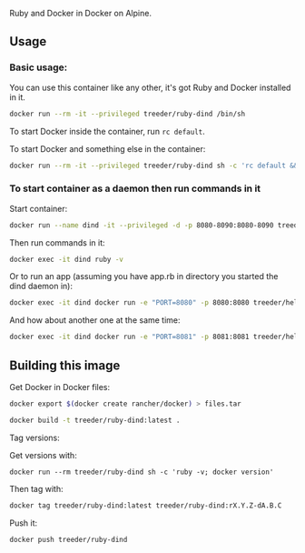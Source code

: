 Ruby and Docker in Docker on Alpine.

## Usage

### Basic usage:

You can use this container like any other, it's got Ruby and Docker installed in it.

```sh
docker run --rm -it --privileged treeder/ruby-dind /bin/sh
```

To start Docker inside the container, run `rc default`.

To start Docker and something else in the container:

```sh
docker run --rm -it --privileged treeder/ruby-dind sh -c 'rc default && /bin/sh'
```


### To start container as a daemon then run commands in it

Start container:

```sh
docker run --name dind -it --privileged -d -p 8080-8090:8080-8090 treeder/ruby-dind
```

Then run commands in it:

```sh
docker exec -it dind ruby -v
```

Or to run an app (assuming you have app.rb in directory you started the dind daemon in):

```sh
docker exec -it dind docker run -e "PORT=8080" -p 8080:8080 treeder/hello-sinatra
```

And how about another one at the same time:

```sh
docker exec -it dind docker run -e "PORT=8081" -p 8081:8081 treeder/hello-sinatra
```

## Building this image

Get Docker in Docker files:

```sh
docker export $(docker create rancher/docker) > files.tar
```

```sh
docker build -t treeder/ruby-dind:latest .
```

Tag versions:

Get versions with:

```
docker run --rm treeder/ruby-dind sh -c 'ruby -v; docker version'
```

Then tag with:

```sh
docker tag treeder/ruby-dind:latest treeder/ruby-dind:rX.Y.Z-dA.B.C
```

Push it:

```sh
docker push treeder/ruby-dind
```
